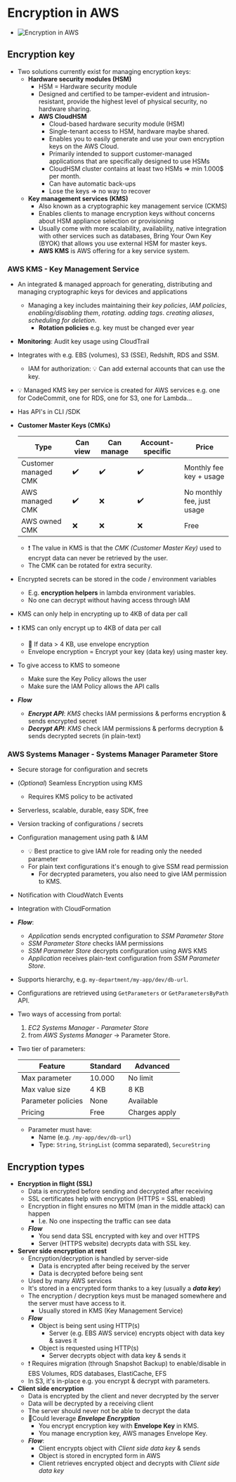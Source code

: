 # Encryption in AWS

- ![Encryption in AWS](img/encryption/encryption-in-aws.png)

## Encryption key

- Two solutions currently exist for managing encryption keys:
  - **Hardware security modules (HSM)**
    - HSM = Hardware security module
    - Designed and certified to be tamper-evident and intrusion-resistant, provide the highest level of physical security, no hardware sharing.
    - **AWS CloudHSM**
      - Cloud-based hardware security module (HSM)
      - Single-tenant access to HSM, hardware maybe shared.
      - Enables you to easily generate and use your own encryption keys on the AWS Cloud.
      - Primarily intended to support customer-managed applications that are specifically designed to use HSMs
      - CloudHSM cluster contains at least two HSMs => min 1.000$ per month.
      - Can have automatic back-ups
      - Lose the keys => no way to recover
  - **Key management services (KMS)**
    - Also known as a cryptographic key management service (CKMS)
    - Enables clients to manage encryption keys without concerns about HSM appliance selection or provisioning
    - Usually come with more scalability, availability, native integration with other services such as databases, Bring Your Own Key (BYOK) that allows you use external HSM for master keys.
    - **AWS KMS** is AWS offering for a key service system.

### AWS KMS - Key Management Service

- An integrated & managed approach for generating, distributing and managing cryptographic keys for devices and applications
  - Managing a key includes maintaining their *key policies*, *IAM policies*, *enabling/disabling them*, *rotating*. *adding tags*. *creating aliases*, *scheduling for deletion*.
    - **Rotation policies** e.g. key must be changed ever year
- **Monitoring**: Audit key usage using CloudTrail
- Integrates with e.g. EBS (volumes), S3 (SSE), Redshift, RDS and SSM.
  - IAM for authorization: 💡 Can add external accounts that can use the key.
- 💡 Managed KMS key per service is created for AWS services e.g. one for CodeCommit, one for RDS, one for S3, one for Lambda...
- Has API's in CLI /SDK
- **Customer Master Keys (CMKs)**

    | Type | Can view | Can manage | Account-specific | Price |
    | ---- | ---- | ------ | ------------------- | -- |
    | Customer managed CMK | ✔️ | ✔️ | ✔️ |  Monthly fee key + usage |
    | AWS managed CMK | ✔️ | ❌ | ️✔️ | No monthly fee, just usage |
    | AWS owned CMK | ❌ | ❌ | ❌ | Free |
  - ❗ The value in KMS is that the *CMK (Customer Master Key)* used to encrypt data can never be retrieved by the user.
  - The CMK can be rotated for extra security.
- Encrypted secrets can be stored in the code / environment variables
  - E.g. **encryption helpers** in lambda environment variables.
  - No one can decrypt without having access through IAM
- KMS can only help in encrypting up to 4KB of data per call
- ❗ KMS can only encrypt up to 4KB of data per call
  - 📝 If data > 4 KB, use envelope encryption
  - Envelope encryption = Encrypt your key (data key) using master key.
- To give access to KMS to someone
  - Make sure the Key Policy allows the user
  - Make sure the IAM Policy allows the API calls
- ***Flow***
  - ***Encrypt API***: *KMS* checks IAM permissions & performs encryption & sends encrypted secret
  - ***Decrypt API***: *KMS* check IAM permissions & performs decryption & sends decrypted secrets (in plain-text)

### AWS Systems Manager - Systems Manager Parameter Store

- Secure storage for configuration and secrets
- (*Optional*) Seamless Encryption using KMS
  - Requires KMS policy to be activated
- Serverless, scalable, durable, easy SDK, free
- Version tracking of configurations / secrets
- Configuration management using path & IAM
  - 💡 Best practice to give IAM role for reading only the needed parameter
  - For plain text configurations it's enough to give SSM read permission
    - For decrypted parameters, you also need to give IAM permission to KMS.
- Notification with CloudWatch Events
- Integration with CloudFormation
- ***Flow***:
  - *Application* sends encrypted configuration to *SSM Parameter Store*
  - *SSM Parameter Store* checks IAM permissions
  - *SSM Parameter Store* decrypts configuration using AWS KMS
  - *Application* receives plain-text configuration from *SSM Parameter Store*.
- Supports hierarchy, e.g. `my-department/my-app/dev/db-url`.
- Configurations are retrieved using `GetParameters` or `GetParametersByPath` API.
- Two ways of accessing from portal:
    1. *EC2 Systems Manager - Parameter Store*
    2. from *AWS Systems Manager* -> Parameter Store.
- Two tier of parameters:

    | Feature | Standard | Advanced |
    | ------- | -------- | -------- |
    | Max parameter | 10.000 | No limit |
    | Max value size | 4 KB | 8 KB |
    | Parameter policies | None | Available |
    | Pricing | Free | Charges apply |
  - Parameter must have:
    - Name (e.g. `/my-app/dev/db-url`)
    - Type: `String`, `StringList` (comma separated), `SecureString`

## Encryption types

- **Encryption in flight (SSL)**
  - Data is encrypted before sending and decrypted after receiving
  - SSL certificates help with encryption (HTTPS = SSL enabled)
  - Encryption in flight ensures no MITM (man in the middle attack) can happen
    - I.e. No one inspecting the traffic can see data
  - ***Flow***
    - You send data SSL encrypted with key and over HTTPS
    - Server (HTTPS website) decrypts data with SSL key.
- **Server side encryption at rest**
  - Encryption/decryption is handled by server-side
    - Data is encrypted after being received by the server
    - Data is decrypted before being sent
  - Used by many AWS services
  - It's stored in a encrypted form thanks to a key (usually a ***data key***)
  - The encryption / decryption keys must be managed somewhere and the server must have access to it.
    - Usually stored in KMS (Key Management Service)
  - ***Flow***
    - Object is being sent using HTTP(s)
      - Server (e.g. EBS AWS service) encrypts object with data key & saves it
    - Object is requested using HTTP(s)
      - Server decrypts object with data key & sends it
  - ❗ Requires migration (through Snapshot Backup) to enable/disable in EBS Volumes, RDS databases, ElastiCache, EFS
  - In S3, it's in-place e.g. you encrypt & decrypt with parameters.
- **Client side encryption**
  - Data is encrypted by the client and never decrypted by the server
  - Data will be decrypted by a receiving client
  - The server should never not be able to decrypt the data
  - 📝Could leverage ***Envelope Encryption***
    - You encrypt encryption key with **Envelope Key** in KMS.
    - You manage encryption key, AWS manages Envelope Key.
  - ***Flow***:
    - Client encrypts object with *Client side data key* & sends
    - Object is stored in encrypted form in AWS
    - Client retrieves encrypted object and decrypts with *Client side data key*
